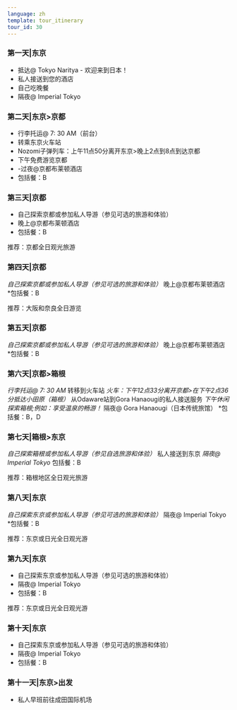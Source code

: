 ```yaml
---
language: zh
template: tour_itinerary
tour_id: 30
---
```

### 第一天|东京

*   抵达@ Tokyo Naritya - 欢迎来到日本！
*   私人接送到您的酒店
*   自己吃晚餐
*   隔夜@ Imperial Tokyo

### 第二天|东京>京都

*   行李托运@ 7: 30 AM（前台）
*   转乘东京火车站
*   Nozomi子弹列车：上午11点50分离开东京>晚上2点到8点到达京都
*   下午免费游览京都
*   \-过夜@京都布莱顿酒店
*   包括餐：B

### 第三天|京都

*   自己探索京都或参加私人导游（参见可选的旅游和体验）
*   晚上@京都布莱顿酒店
*   包括餐：B


推荐：京都全日观光旅游

### 第四天|京都


_自己探索京都或参加私人导游（参见可选的旅游和体验）_ 晚上@京都布莱顿酒店 \*包括餐：B

推荐：大阪和奈良全日游览

### 第五天|京都


_自己探索京都或参加私人导游（参见可选的旅游和体验）_ 晚上@京都布莱顿酒店 \*包括餐：B

### 第六天|京都>箱根


_行李托运@ 7: 30 AM_ 转移到火车站 _火车：下午12点33分离开京都>在下午2点36分抵达小田原（箱根）_ 从Odaware站到Gora Hanaougi的私人接送服务
_下午休闲探索箱根;例如：享受温泉的畅游！_ 隔夜@ Gora Hanaougi（日本传统旅馆） \*包括餐：B，D

### 第七天|箱根>东京


_自己探索箱根或参加私人导游（参见自选旅游和体验）_ 私人接送到东京 _隔夜@ Imperial Tokyo_ 包括餐：B

推荐：箱根地区全日观光旅游

### 第八天|东京


_自己探索东京或参加私人导游（参见可选的旅游和体验）_ 隔夜@ Imperial Tokyo \*包括餐：B

推荐：东京或日光全日观光游

### 第九天|东京

*   自己探索东京或参加私人导游（参见可选的旅游和体验）
*   隔夜@ Imperial Tokyo
*   包括餐：B


推荐：东京或日光全日观光游

### 第十天|东京

*   自己探索东京或参加私人导游（参见可选的旅游和体验）
*   隔夜@ Imperial Tokyo
*   包括餐：B

### 第十一天|东京>出发

*   私人早班前往成田国际机场